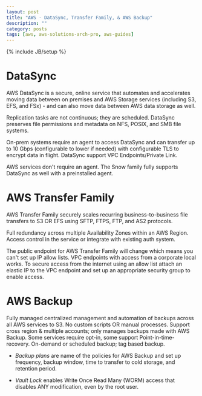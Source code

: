 ```yaml
---
layout: post
title: "AWS - DataSync, Transfer Family, & AWS Backup"
description: ""
category: posts
tags: [aws, aws-solutions-arch-pro, aws-guides]
---
```

{% include JB/setup %}

# DataSync
AWS DataSync is a secure, online service that automates and accelerates moving data between on premises and AWS Storage services (including S3, EFS, and FSx) - and can also move data between AWS data storage as well.

Replication tasks are not continuous; they are scheduled. DataSync preserves file permissions and metadata on NFS, POSIX, and SMB file systems.

On-prem systems require an agent to access DataSync and can transfer up to 10 Gbps (configurable to lower if needed) with configurable TLS to encrypt data in flight. DataSync support VPC Endpoints/Private Link.

AWS services don't require an agent. The Snow family fully supports DataSync as well with a preinstalled agent.

# AWS Transfer Family
AWS Transfer Family securely scales recurring business-to-business file transfers to S3 OR EFS using SFTP, FTPS, FTP, and AS2 protocols. 

Full redundancy across multiple Availability Zones within an AWS Region. Access control in the service or integrate with existing auth system.

The public endpoint for AWS Transfer Family will change which means you can't set up IP allow lists. VPC endpoints with access from a corporate local works. To secure access from the internet using an allow list attach an elastic IP to the VPC endpoint and set up an appropriate security group to enable access.

# AWS Backup
Fully managed centralized management and automation of backups across all AWS services to S3. No custom scripts OR manual processes. Support cross region &amp; multiple accounts; only manages backups made with AWS Backup. Some services require opt-in, some support Point-in-time-recovery. On-demand or scheduled backup; tag based backup. 

- _Backup plans_ are name of the policies for AWS Backup and set up frequency, backup window, time to transfer to cold storage, and retention period.

- _Vault Lock_ enables Write Once Read Many (WORM) access that disables ANY modification, even by the root user.